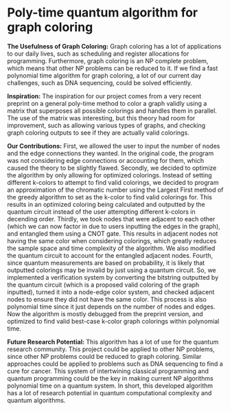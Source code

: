 # Poly-time quantum algorithm for graph coloring 

**The Usefulness of Graph Coloring:**
Graph coloring has a lot of applications to our daily lives, such as scheduling and register allocations for programming. Furthermore, graph coloring is an NP complete problem, which means that other NP problems can be reduced to it. If we find a fast polynomial time algorithm for graph coloring, a lot of our current day challenges, such as DNA sequencing, could be solved efficiently.

**Inspiration:**
The inspiration for our project comes from a very recent preprint on a general poly-time method to color a graph validly using a matrix that superposes all possible colorings and handles them in parallel. The use of the matrix was interesting, but this theory had room for improvement, such as allowing various types of graphs, and checking graph coloring outputs to see if they are actually valid colorings. 

**Our Contributions:**
First, we allowed the user to input the number of nodes and the edge connections they wanted. In the original code, the program was not considering edge connections or accounting for them, which caused the theory to be slightly flawed. 
Secondly, we decided to optimize the algorithm by only allowing for optimized colorings. Instead of setting different k-colors to attempt to find valid colorings, we decided to program an approximation of the chromatic number using the Largest First method of the greedy algorithm to set as the k-color to find valid colorings for. This results in an optimized coloring being calculated and outputted by the quantum circuit instead of the user attempting different k-colors in decending order. 
Thirdly, we took nodes that were adjacent to each other (which we can now factor in due to users inputting the edges in the graph), and entangled them using a CNOT gate. This results in adjacent nodes not having the same color when considering colorings, which greatly reduces the sample space and time complexity of the algorithm. We also modified the quantum circuit to account for the entangled adjacent nodes. 
Fourth, since quantum measurements are based on probability, it is likely that outputted colorings may be invalid by just using a quantum circuit. So, we implemented a verification system by converting the bitstring outputted by the quantum circuit (which is a proposed valid coloring of the graph inputted), turned it into a node-edge color system, and checked adjacent nodes to ensure they did not have the same color. This process is also polynomial time since it just depends on the number of nodes and edges. 
Now the algorithm is mostly debugged from the preprint version, and optimized to find valid best-case k-color graph colorings within polynomial time. 

**Future Research Potential:**
This algorithm has a lot of use for the quantum research community. This project could be applied to other NP problems, since other NP problems could be reduced to graph coloring. Similar approaches could be applied to problems such as DNA sequencing to find a cure for cancer. This system of intertwining classical programming and quantum programming could be the key in making current NP algorithms polynomial time on a quantum system. In short, this developed algorithm has a lot of research potential in quantum computational complexity and quantum algorithms. 
